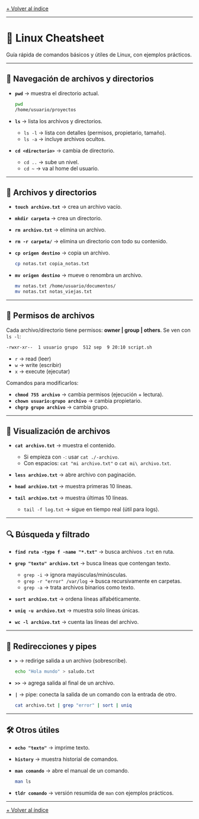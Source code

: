[+ Volver al índice](../INDICE.md)

---

# 🐧 Linux Cheatsheet

Guía rápida de comandos básicos y útiles de Linux, con ejemplos prácticos.

---

## 📂 Navegación de archivos y directorios

* **`pwd`** → muestra el directorio actual.

  ```bash
  pwd
  /home/usuario/proyectos
  ```

* **`ls`** → lista los archivos y directorios.

  * `ls -l` → lista con detalles (permisos, propietario, tamaño).
  * `ls -a` → incluye archivos ocultos.

* **`cd <directorio>`** → cambia de directorio.

  * `cd ..` → sube un nivel.
  * `cd ~` → va al home del usuario.

---

## 📄 Archivos y directorios

* **`touch archivo.txt`** → crea un archivo vacío.
* **`mkdir carpeta`** → crea un directorio.
* **`rm archivo.txt`** → elimina un archivo.
* **`rm -r carpeta/`** → elimina un directorio con todo su contenido.
* **`cp origen destino`** → copia un archivo.

  ```bash
  cp notas.txt copia_notas.txt
  ```
* **`mv origen destino`** → mueve o renombra un archivo.

  ```bash
  mv notas.txt /home/usuario/documentos/
  mv notas.txt notas_viejas.txt
  ```

---

## 🔑 Permisos de archivos

Cada archivo/directorio tiene permisos: **owner | group | others**.
Se ven con `ls -l`:

```bash
-rwxr-xr--  1 usuario grupo  512 sep  9 20:10 script.sh
```

* `r` → read (leer)
* `w` → write (escribir)
* `x` → execute (ejecutar)

Comandos para modificarlos:

* **`chmod 755 archivo`** → cambia permisos (ejecución + lectura).
* **`chown usuario:grupo archivo`** → cambia propietario.
* **`chgrp grupo archivo`** → cambia grupo.

---

## 📖 Visualización de archivos

* **`cat archivo.txt`** → muestra el contenido.

  * Si empieza con `-`: usar `cat ./-archivo`.
  * Con espacios: `cat "mi archivo.txt"` o `cat mi\ archivo.txt`.

* **`less archivo.txt`** → abre archivo con paginación.

* **`head archivo.txt`** → muestra primeras 10 líneas.

* **`tail archivo.txt`** → muestra últimas 10 líneas.

  * `tail -f log.txt` → sigue en tiempo real (útil para logs).

---

## 🔍 Búsqueda y filtrado

* **`find ruta -type f -name "*.txt"`** → busca archivos `.txt` en ruta.
* **`grep "texto" archivo.txt`** → busca líneas que contengan texto.

  * `grep -i` → ignora mayúsculas/minúsculas.
  * `grep -r "error" /var/log` → busca recursivamente en carpetas.
  * `grep -a` → trata archivos binarios como texto.
* **`sort archivo.txt`** → ordena líneas alfabéticamente.
* **`uniq -u archivo.txt`** → muestra solo líneas únicas.
* **`wc -l archivo.txt`** → cuenta las líneas del archivo.

---

## 🔗 Redirecciones y pipes

* **`>`** → redirige salida a un archivo (sobrescribe).

  ```bash
  echo "Hola mundo" > saludo.txt
  ```
* **`>>`** → agrega salida al final de un archivo.
* **`|`** → pipe: conecta la salida de un comando con la entrada de otro.

  ```bash
  cat archivo.txt | grep "error" | sort | uniq
  ```

---

## 🛠️ Otros útiles

* **`echo "texto"`** → imprime texto.
* **`history`** → muestra historial de comandos.
* **`man comando`** → abre el manual de un comando.

  ```bash
  man ls
  ```
* **`tldr comando`** → versión resumida de `man` con ejemplos prácticos.

---

[+ Volver al índice](../INDICE.md)

